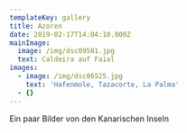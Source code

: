 ```yaml
---
templateKey: gallery
title: Azoren
date: 2019-02-17T14:04:10.000Z
mainImage:
  image: /img/dsc09581.jpg
  text: Caldeira auf Faial
images:
  - image: /img/dsc06525.jpg
    text: 'Hafenmole, Tazacorte, La Palma'
  - {}
---
```

Ein paar Bilder von den Kanarischen Inseln
